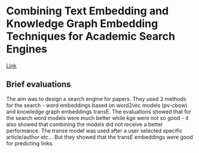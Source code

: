 # Combining Text Embedding and Knowledge Graph Embedding Techniques for Academic Search Engines

[Link](https://ceur-ws.org/Vol-2241/paper-08.pdf)

## Brief evaluations

The aim was to design a search engine for papers.
They used 2 methods for the search - word embeddings based on word2vec models (pv-cbow) and knowledge graph embeddings transE.
The evaluations showed that for the search word models were much better while kge were not so good - it also showed that combining the models did not receive a better performance.
The transe model was used after a user selected specific article/author etc... 
But they showed that the transE embeddings were good for predicting links.